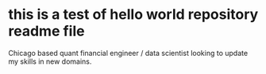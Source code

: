 # this is a test of hello world repository readme file  

Chicago based quant financial engineer / data scientist looking to update my skills in new domains.  
